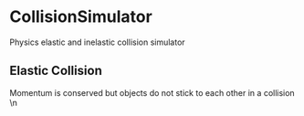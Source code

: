 # CollisionSimulator
Physics elastic and inelastic collision simulator 
## Elastic Collision
Momentum is conserved but objects do not stick to each other in a collision \n


